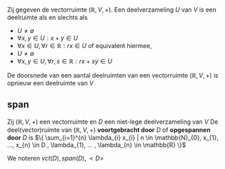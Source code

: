 Zij gegeven de vectorruimte $(\mathbb{R}, V, +)$. Een deelverzameling $U$ van $V$ is een deelruimte als en slechts als
- $U \neq \emptyset$
- $\forall x, y \in U : x + y \in U$ 
- $\forall x \in U, \forall r \in \mathbb{R} : rx \in U$ 
of equivalent hiermee,
- $U \neq \emptyset$
- $\forall x,y \in U, \forall r,s \in \mathbb{R}: rx+sy \in U$  

De doorsnede van een aantal deelruimten van een vectorruimte $(\mathbb{R} , V, +)$ is opnieuw een deelruimte van $V$

## span
Zij $(\mathbb{R}, V, +)$ een vectorruimte en $D$ een niet-lege deelverzameling van $V$ De deel(vector)ruimte van $(\mathbb{R}, V, +)$ __voortgebracht door__ $D$ of __opgespannen door__ $D$ is 
$\{ \sum_{i=1}^{n} \lambda_{i} x_{i} | n \in \mathbb{N}_{0}, x_{1}, ..., x_{n} \in D , \lambda_{1}, ... , \lambda_{n} \in \mathbb{R}  \}$

We noteren $vct(D), span(D), <D>$ 


